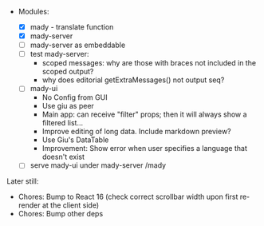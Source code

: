 - Modules:

  - [x] mady - translate function
  - [x] mady-server
  - [ ] mady-server as embeddable
  - [ ] test mady-server:
    - scoped messages: why are those with braces not included in the scoped output?
    - why does editorial getExtraMessages() not output seq?
  - [ ] mady-ui
    - No Config from GUI
    - Use giu as peer
    - Main app: can receive "filter" props; then it will always show a filtered list...
    - Improve editing of long data. Include markdown preview?
    - Use Giu's DataTable
    - Improvement: Show error when user specifies a language that doesn't exist
  - [ ] serve mady-ui under mady-server /mady

Later still:

- Chores: Bump to React 16 (check correct scrollbar width upon first re-render at the client side)
- Chores: Bump other deps
